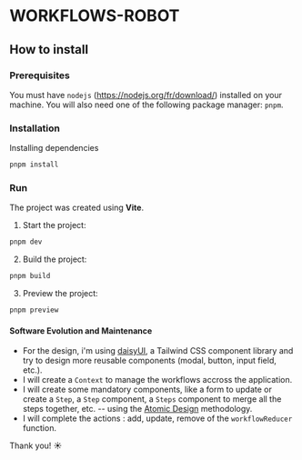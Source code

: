 # WORKFLOWS-ROBOT

## How to install

### Prerequisites

You must have `nodejs` (https://nodejs.org/fr/download/) installed on your machine. You will also need one of the following package manager: `pnpm`.

### Installation

Installing dependencies

```sh
pnpm install
```

### Run

The project was created using **Vite**.

1. Start the project:

```sh
pnpm dev
```

2. Build the project:

```sh
pnpm build
```

3. Preview the project:

```sh
pnpm preview
```

#### Software Evolution and Maintenance

-   For the design, i'm using [daisyUI](https://daisyui.com/), a Tailwind CSS component library and try to design more reusable components (modal, button, input field, etc.).
-   I will create a `Context` to manage the workflows accross the application.
-   I will create some mandatory components, like a form to update or create a `Step`, a `Step` component, a `Steps` component to merge all the steps together, etc. -- using the [Atomic Design](https://atomicdesign.bradfrost.com/chapter-2/) methodology.
-   I will complete the actions : add, update, remove of the `workflowReducer` function.

Thank you! ☀️
